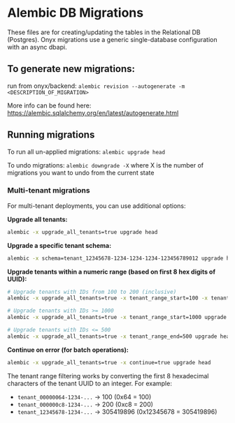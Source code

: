 <!-- ONYX_METADATA={"link": "https://github.com/onyx-dot-app/onyx/blob/main/backend/alembic/README.md"} -->

# Alembic DB Migrations

These files are for creating/updating the tables in the Relational DB (Postgres).
Onyx migrations use a generic single-database configuration with an async dbapi.

## To generate new migrations:

run from onyx/backend:
`alembic revision --autogenerate -m <DESCRIPTION_OF_MIGRATION>`

More info can be found here: https://alembic.sqlalchemy.org/en/latest/autogenerate.html

## Running migrations

To run all un-applied migrations:
`alembic upgrade head`

To undo migrations:
`alembic downgrade -X`
where X is the number of migrations you want to undo from the current state

### Multi-tenant migrations

For multi-tenant deployments, you can use additional options:

**Upgrade all tenants:**
```bash
alembic -x upgrade_all_tenants=true upgrade head
```

**Upgrade a specific tenant schema:**
```bash
alembic -x schema=tenant_12345678-1234-1234-1234-123456789012 upgrade head
```

**Upgrade tenants within a numeric range (based on first 8 hex digits of UUID):**
```bash
# Upgrade tenants with IDs from 100 to 200 (inclusive)
alembic -x upgrade_all_tenants=true -x tenant_range_start=100 -x tenant_range_end=200 upgrade head

# Upgrade tenants with IDs >= 1000
alembic -x upgrade_all_tenants=true -x tenant_range_start=1000 upgrade head

# Upgrade tenants with IDs <= 500
alembic -x upgrade_all_tenants=true -x tenant_range_end=500 upgrade head
```

**Continue on error (for batch operations):**
```bash
alembic -x upgrade_all_tenants=true -x continue=true upgrade head
```

The tenant range filtering works by converting the first 8 hexadecimal characters of the tenant UUID to an integer. For example:
- `tenant_00000064-1234-...` → 100 (0x64 = 100)
- `tenant_000000c8-1234-...` → 200 (0xc8 = 200)
- `tenant_12345678-1234-...` → 305419896 (0x12345678 = 305419896)
